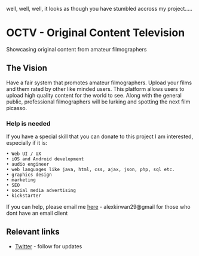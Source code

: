well, well, well, it looks as though you have stumbled accross my project.....

# OCTV - Original Content Television

Showcasing original content from amateur filmographers

## The Vision

Have a fair system that promotes amateur filmographers. Upload your films and them rated by other like minded users. This platform allows users to upload high quality content for the world to see. Along with the general public, professional filmographers will be lurking and spotting the next film picasso.

### Help is needed

If you have a special skill that you can donate to this project I am interested, especially if it is: 

```
• Web UI / UX
• iOS and Android development
• audio engineer
• web languages like java, html, css, ajax, json, php, sql etc.
• graphics design
• marketing
• SEO
• social media advertising
• kickstarter
```
If you can help, please email me [here](mailto:alexkirwan29@gmail.com) - alexkirwan29@gmail for those who dont have an email client

## Relevant links

* [Twitter](http://www.twitter.com) - follow for updates



